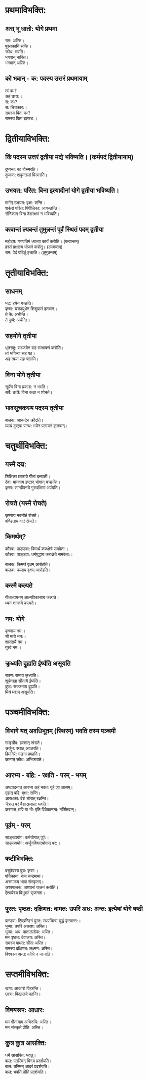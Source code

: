 # प्रथमाविभक्ति:

## अस् भू धातो: योगे प्रथमा

राम: अस्ति।  
पुस्तकानि सन्ति।  
क्रोध: भवति।  
भगवान् नास्ति।  
भगवान् अस्ति।  

## को भवान् - क: पदस्य उत्तरं प्रथमायाम्

त्वं क:?  
अहं छात्र:।  
स: क:?  
स: चित्रकार:।  
रामस्य पिता क:?  
रामस्य पिता दशरथ:।  

# द्वितीयाविभक्ति:

## किं पदस्य उत्तरं द्वतीया मद्ये भविष्यति। (कर्मपदं द्वितीयायाम्)

दुष्यन्त: कां विस्मरति।  
दुष्यन्त: शकुन्तलां विस्मरति।  

## उभयत: परित: विना इत्यादीनां योगे द्वतीया भविष्यति।

मार्गम् उभयत: वृक्षा: सन्ति।  
शर्करां परित: पिपीलिका: आगच्छन्ति।  
सैनिकान् विना देशरक्षणं न भविष्यति।  

## क्त्वान्तं ल्यबन्तं तुमुन्नन्तं पूर्वं स्थितं पदम् द्वतीया

महोदय: गणपतिमं ध्यात्वा कार्यं करोति। (क्त्वान्तम्)  
हस्तं प्रक्षाल्य भोजनं करोतु। (ल्यबन्तम्)    
राम: वेदं पठितुं इच्छति। (तुमुन्नन्तम्)  

# तृतीयाविभक्ति:

## साधनम्
भट: हयेन गच्छति।  
कृष्ण: चक्रायुधेन शिशुपालं हतवान्।  
ते कै: अर्चन्ति।  
ते पुष्पै: अर्चन्ति।  

## सहयोगे तृतीया

धृतराष्ट्र: सञ्जयेन सह सम्भाषणं करोति।  
त्वं भगिन्या सह पठ।  
अहं त्वया सह चलामि।  

## विना योगे तृतीया

सूर्येण विना प्रकाश: न भवति।  
सर्वै: छात्रै: विना कक्षा न शोभते।  

## भावसूचकस्य पदस्य तृतीया

बालक: आनन्देन क्रीदति।  
व्याघ्रं दृष्ट्वा पान्थ: भयेन पलायनं कृतवान्।  

# चतुर्थीविभक्ति:

## यस्मै दद्म:

शिक्षिका छात्रायै गीतां दत्तवती।  
देवा: मानवाय इष्टान् भोगान् यच्छन्ति।  
कृष्ण: सान्दीपनये गुरुदक्षिणां अर्पयति।  

## रोचते (यस्मै रोचते)

कृष्णाय नवनीतं रोचते।  
वण्डिताय वादं रोचते।  

## किमर्थम्?

कौरवा: पाङ्डवा: किमर्थं करुक्षेत्रे समवेता:।  
कौरवा: पाङ्डवा: धर्मयुद्धाय करुक्षेत्रे समवेता:।  

बालक: किमर्थं वृक्षम् आरोहति।  
बालक: फलाय वृक्षम् आरोहति।  

## कस्मै कल्पते

गीताध्ययनम् आत्मविकासाय कल्पते।  
ध्यनं शान्तये कल्पते।  

## नम: योगे

कृष्णाय नम:।  
श्री मात्रे नम:।  
शारदायै नम:।  
गुरवे नम:।  

## क्रृध्यति द्रृह्यति ईर्ष्यति असूयति

रावण: रामाय क्रृध्यति।  
शूर्पणखा सीतायै ईर्ष्यति।  
दुष्ट: सज्जनाय द्रृह्यति।  
मित्रं मह्यम् असूयति।  

# पञ्चमीविभक्ति:

## विभागे यत् अवधिभूतम् (स्थिरम्) भवति तस्य पञ्चमी

गाङ्डीव: हस्तात् स्रंसते।  
अर्जुन: रथात् अवतरति।  
हिमगिरे: गङ्गा प्रवहति।  
कामात् क्रोध: अभिजायते।  

## आरभ्य - बहि: - रक्षति - परम् - भयम्

अष्टवदनात् आरभ्य अहं भवत: गृहे एव आसम्।  
गृहात् बहि: वृक्षा: सन्ति।  
आरक्षका: देशं चोरात् रक्षन्ति।  
चैत्रात् परं वैशाखमास: भवति।  
कस्मात् अपि मा भी: इति विवेकानन्द: गर्जितवान्।  

## पूर्वम् - परम्

साङ्ख्ययोग: कर्मयोगात् पूर्व:।  
साङ्ख्ययोग: अर्जुनविषादयोगात् पर:।  

## षष्टीविभक्ति:

वसुदेवस्य पुत्र: कृष्ण:।  
पत्रिकाया: नाम चन्दमामा।  
अस्माकम् भाषा संस्कृतम्।  
अश्वपालक: अश्वानां पालनं करोति।  
ऎश्वर्यस्य विभूषणं सृजनता।  

## पुरत: पृष्ठत: दक्षिणत: वामत: उपरि अध: अन्त: इत्येषां योगे षष्ठी

पाण्डवा: शिखण्डिनं पुरत: स्थपयित्वा युद्धं कृतवन्त:।  
भूम्या: उपरि अकाश: अस्ति।  
भूम्या: अध: पाताललोक: अस्ति।  
मम पृष्ठत: देवालय: अस्ति।  
रामस्य वामत: सीता अस्ति।  
रामस्य दक्षिणत: लक्ष्मण: अस्ति।  
विश्वस्य अन्त: कोपि न जानाति।  

# सप्तमीविभक्ति:

खगा: आकाशे विहरन्ति।  
छात्रा: विद्यालये पठन्ति।  

## विषयरूप: आधार:

मम गीतायाम् अभिरुचि: अस्ति।  
मम संस्कृते प्रीति: अस्ति।  

## कुत्र कुत्र आसक्ति:

धर्मे आसक्ति: भवतु।  
बाल: एतस्मिन् विनयं प्रदर्शयति।  
बाल: तस्मिन् आदरं प्रदर्शयति।  
बाल: भवति प्रीतिं प्रदर्शयति।  

